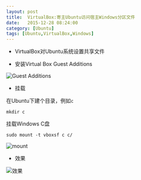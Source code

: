 ```yaml
---
layout: post
title:  VirtualBox:寄主Ubuntu访问宿主Windows分区文件
date:   2015-12-28 08:24:00
category: [Ubuntu]
tags: [Ubuntu,VirtualBox,Windows]
---
```


- VirtualBox对Ubuntu系统设置共享文件

<!-- ![共享文件][1] -->

<!--more-->

- 安装Virtual Box Guest Additions

![Guest Additions][2]

- 挂载

在Ubuntu下建个目录，例如`c`
```
mkdir c
```
挂载Windows C盘

```
sudo mount -t vboxsf c c/
```

![mount][3]

- 效果

![效果][4]


  [1]: http://77g54f.com1.z0.glb.clouddn.com/QQ20151228153347.png
  [2]: http://77g54f.com1.z0.glb.clouddn.com/QQ20151228154117.png
  [3]: http://77g54f.com1.z0.glb.clouddn.com/QQ20151228154908.png
  [4]: http://77g54f.com1.z0.glb.clouddn.com/QQ20151228154040.png?imageView2/1/q/100|watermark/1/image/aHR0cDovLzc3ZzU0Zi5jb20xLnowLmdsYi5jbG91ZGRuLmNvbS9sYWtlcjIucG5n/dissolve/100/gravity/South/dy/5